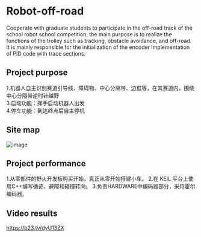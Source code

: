# Robot-off-road
Cooperate with graduate students to participate in the off-road track of the school robot school competition, the main purpose is to realize the functions of the trolley such as tracking, obstacle avoidance, and off-road. It is mainly responsible for the initialization of the encoder Implementation of PID code with trace sections.
## Project purpose
1.机器人自主识别赛道引导线、障碍物、中心分隔带、边框等，在其赛道内，围绕中心分隔带逆时针越野  
3.启动功能：挥手启动机器人出发  
4.停车功能：到达终点后自主停机  
## Site map
![image](https://github.com/DavidJhon2020/Robot-off-road/assets/74477314/ba4fb909-6c7b-4b51-9b5f-f0448c73a3ec)
## Project performance
1.从零部件的野火开发板购买开始，真正从零开始搭建小车。
2.在 KEIL 平台上使用C++编写循迹、避障和碰撞转向。
3.负责HARDWARE中编码器部分，采用霍尔编码器。
## Video results
https://b23.tv/dyU13ZX
